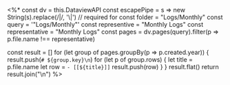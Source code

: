 \<%\*
const dv = this.DataviewAPI
const escapePipe = s => new String(s).replace(/\|/, '\\|') // required for 
const folder = "Logs/Monthly"
const query = '"Logs/Monthly"'
const representive = "Monthly Logs"
const representative = "Monthly Logs"
const pages = dv.pages(query).filter(p => p.file.name !== representative)

const result = \[\]
for (let group of pages.groupBy(p => p.created.year)) {
result.push(`# ${group.key}\n`)
for (let p of group.rows) {
let title = p.file.name
let row = `- [[${title}]]`
result.push(row)
}
}
result.flat()
return result.join("\n")
%>
